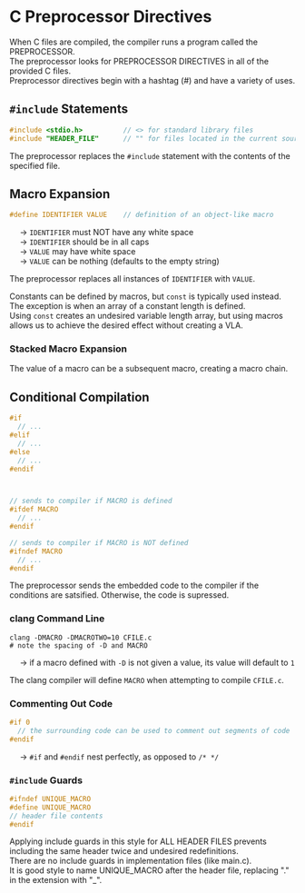 # C Preprocessor Directives
When C files are compiled, the compiler runs a program called the PREPROCESSOR. <br>
The preprocessor looks for PREPROCESSOR DIRECTIVES in all of the provided C files. <br>
Preprocessor directives begin with a hashtag (#) and have a variety of uses. 

## `#include` Statements
```C
#include <stdio.h>          // <> for standard library files
#include "HEADER_FILE"      // "" for files located in the current source file directory

```
The preprocessor replaces the `#include` statement with the contents of the specified file. 

## Macro Expansion
```C
#define IDENTIFIER VALUE    // definition of an object-like macro

```
&emsp; → `IDENTIFIER` must NOT have any white space <br>
&emsp; → `IDENTIFIER` should be in all caps <br>
&emsp; → `VALUE` may have white space <br>
&emsp; → `VALUE` can be nothing (defaults to the empty string) <br>

The preprocessor replaces all instances of `IDENTIFIER` with `VALUE`. <br>

Constants can be defined by macros, but `const` is typically used instead. <br>
The exception is when an array of a constant length is defined. <br>
Using `const` creates an undesired variable length array, but using macros allows us to achieve the desired effect without creating a VLA. 

### Stacked Macro Expansion
The value of a macro can be a subsequent macro, creating a macro chain. 

## Conditional Compilation
```C
#if
  // ...
#elif
  // ...
#else
  // ...
#endif



// sends to compiler if MACRO is defined
#ifdef MACRO
  // ...
#endif

// sends to compiler if MACRO is NOT defined
#ifndef MACRO
  // ...
#endif

```
The preprocessor sends the embedded code to the compiler if the conditions are satsified. Otherwise, the code is supressed. 

### clang Command Line
```shell
clang -DMACRO -DMACROTWO=10 CFILE.c
# note the spacing of -D and MACRO

```
&emsp; → if a macro defined with `-D` is not given a value, its value will default to `1` <br>

The clang compiler will define `MACRO` when attempting to compile `CFILE.c`.

### Commenting Out Code
```C
#if 0
  // the surrounding code can be used to comment out segments of code
#endif

```
&emsp; → `#if` and `#endif` nest perfectly, as opposed to `/* */`

### `#include` Guards
```C
#ifndef UNIQUE_MACRO
#define UNIQUE_MACRO
// header file contents
#endif

```
Applying include guards in this style for ALL HEADER FILES prevents including the same header twice and undesired redefinitions. <br>
There are no include guards in implementation files (like main.c). <br>
It is good style to name UNIQUE_MACRO after the header file, replacing "." in the extension with  "_". 

